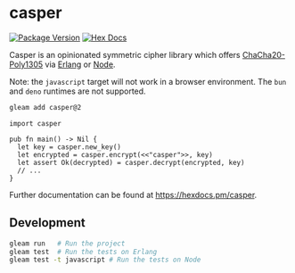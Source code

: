 # casper

[![Package Version](https://img.shields.io/hexpm/v/casper)](https://hex.pm/packages/casper)
[![Hex Docs](https://img.shields.io/badge/hex-docs-ffaff3)](https://hexdocs.pm/casper/)

Casper is an opinionated symmetric cipher library which offers
[ChaCha20-Poly1305][chacha20-poly1305] via [Erlang][erlang-crypto] or
[Node][node-crypto].

Note: the `javascript` target will not work in a browser environment. The `bun`
and `deno` runtimes are not supported.
```sh
gleam add casper@2
```

```gleam
import casper

pub fn main() -> Nil {
  let key = casper.new_key()
  let encrypted = casper.encrypt(<<"casper">>, key)
  let assert Ok(decrypted) = casper.decrypt(encrypted, key)
  // ...
}
```

Further documentation can be found at <https://hexdocs.pm/casper>.

## Development

```sh
gleam run   # Run the project
gleam test  # Run the tests on Erlang
gleam test -t javascript # Run the tests on Node
```

[chacha20-poly1305]: https://en.wikipedia.org/wiki/ChaCha20-Poly1305
[erlang-crypto]: https://www.erlang.org/doc/apps/crypto/crypto.html
[node-crypto]: https://nodejs.org/api/crypto.html
